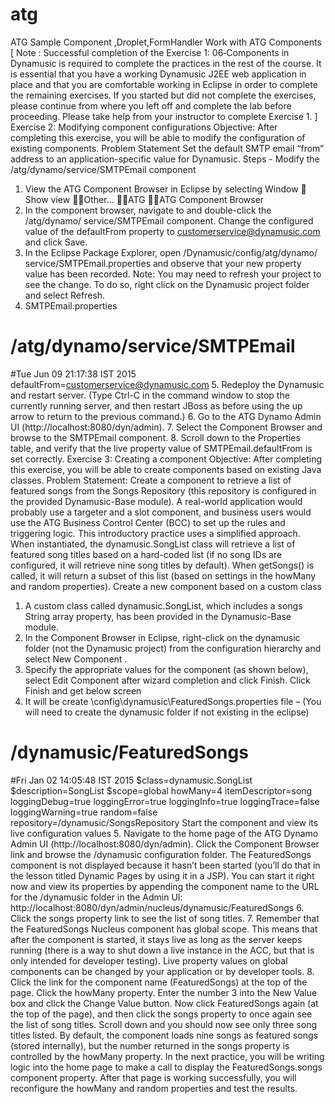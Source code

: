 # atg
ATG Sample Component ,Droplet,FormHandler
Work with ATG Components
[ Note : Successful completion of the Exercise 1: 06‐Components in Dynamusic is required to complete the
practices in the rest of the course. It is essential that you have a working Dynamusic J2EE web application in
place and that you are comfortable working in Eclipse in order to complete the remaining exercises. If you
started but did not complete the exercises, please continue from where you left off and complete the lab before
proceeding.
Please take help from your instructor to complete Exercise 1. ]
Exercise 2: Modifying component configurations
Objective: After completing this exercise, you will be able to modify the configuration of existing
components.
Problem Statement
Set the default SMTP email “from” address to an application-specific value for Dynamusic.
Steps -
Modify the /atg/dynamo/service/SMTPEmail component
1. View the ATG Component Browser in Eclipse by selecting Window  Show view
Other… ATG ATG Component Browser
2. In the component browser, navigate to and double-click the /atg/dynamo/
service/SMTPEmail component. Change the configured value of the defaultFrom property
to customerservice@dynamusic.com and click Save.
3. In the Eclipse Package Explorer, open /Dynamusic/config/atg/dynamo/
service/SMTPEmail.properties and observe that your new property value has been
recorded. Note: You may need to refresh your project to see the change. To do so, right click on the
Dynamusic project folder and select Refresh.
4. SMTPEmail.properties
# /atg/dynamo/service/SMTPEmail
#Tue Jun 09 21:17:38 IST 2015
defaultFrom=customerservice@dynamusic.com
5. Redeploy the Dynamusic and restart server. (Type Ctrl-C in the command window to stop the
currently running server, and then restart JBoss as before using the up arrow to return to the
previous command.)
6. Go to the ATG Dynamo Admin UI
(http://localhost:8080/dyn/admin).
7. Select the Component Browser and browse to the SMTPEmail component.
8. Scroll down to the Properties table, and verify that the live property value of
SMTPEmail.defaultFrom is set correctly.
Exercise 3: Creating a component
Objective: After completing this exercise, you will be able to create components based on existing Java
classes.
Problem Statement: Create a component to retrieve a list of featured songs from the Songs
Repository (this repository is configured in the provided Dynamusic-Base module). A real-world
application would probably use a targeter and a slot component, and business users would use the ATG
Business Control Center (BCC) to set up the rules and triggering logic. This introductory practice uses a
simplified approach. When instantiated, the dynamusic.SongList class will retrieve a list of featured
song titles based on a hard-coded list (if no song IDs are configured, it will retrieve nine song titles by
default). When getSongs() is called, it will return a subset of this list (based on settings in the
howMany and random properties).
Create a new component based on a custom class
1. A custom class called dynamusic.SongList, which includes a songs String array property, has
been provided in the Dynamusic-Base module.
2. In the Component Browser in Eclipse, right-click on the dynamusic folder (not the Dynamusic
project) from the configuration hierarchy and select New Component .
3. Specify the appropriate values for the component (as shown below), select
Edit Component after wizard completion and click Finish.
Click Finish and get below screen
4. It will be create \config\dynamusic\FeaturedSongs.properties file –
(You will need to create the dynamusic folder if not existing in the eclipse)
# /dynamusic/FeaturedSongs
#Fri Jan 02 14:05:48 IST 2015
$class=dynamusic.SongList
$description=SongList
$scope=global
howMany=4
itemDescriptor=song
loggingDebug=true
loggingError=true
loggingInfo=true
loggingTrace=false
loggingWarning=true
random=false
repository=/dynamusic/SongsRepository
Start the component and view its live configuration values
5. Navigate to the home page of the ATG Dynamo Admin UI
(http://localhost:8080/dyn/admin). Click the Component Browser link and browse the
/dynamusic configuration folder. The FeaturedSongs component is not displayed because it
hasn’t been started (you’ll do that in the lesson titled Dynamic Pages by using it in a JSP). You can
start it right now and view its properties by appending the component name to the URL for the
/dynamusic folder in the Admin UI:
http://localhost:8080/dyn/admin/nucleus/dynamusic/FeaturedSongs
6. Click the songs property link to see the list of song titles.
7. Remember that the FeaturedSongs Nucleus component has global scope. This means that
after the component is started, it stays live as long as the server keeps running (there is a way to shut
down a live instance in the ACC, but that is only intended for developer testing). Live property values on
global components can be changed by your application or by developer tools.
8. Click the link for the component name (FeaturedSongs) at the top of the page. Click the
howMany property. Enter the number 3 into the New Value box and click the Change Value button.
Now click FeaturedSongs again (at the top of the page), and then click the songs property to once
again see the list of song titles. Scroll down and you should now see only three song titles listed. By
default, the component loads nine songs as featured songs (stored internally), but the number returned
in the songs property is controlled by the howMany property.
In the next practice, you will be writing logic into the home page to make a call to display the
FeaturedSongs.songs component property. After that page is working successfully, you will
reconfigure the howMany and random properties and test the results.
